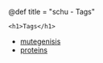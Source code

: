 @def title = "schu - Tags"

~~~
<h1>Tags</h1>
~~~

- [mutegenisis](tag/mutegenisis)
- [proteins](tag/proteins)

